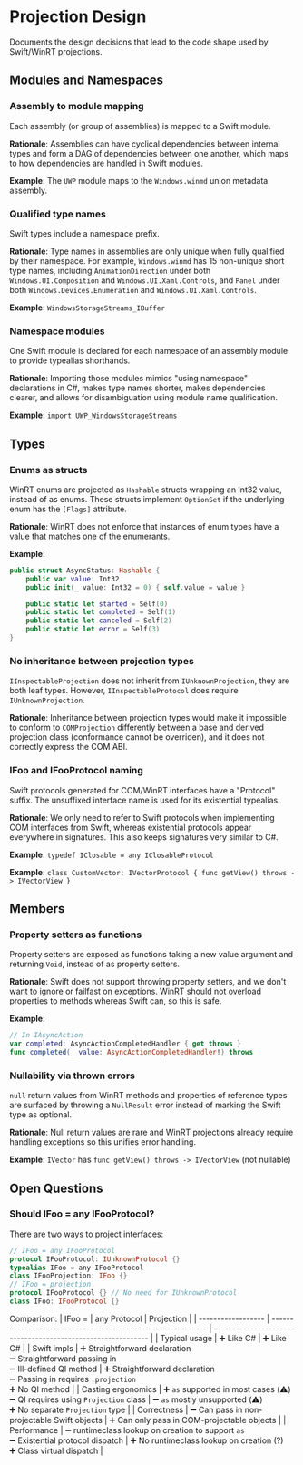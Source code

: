 # Projection Design

Documents the design decisions that lead to the code shape used by Swift/WinRT projections.

## Modules and Namespaces
### Assembly to module mapping
Each assembly (or group of assemblies) is mapped to a Swift module.

**Rationale**: Assemblies can have cyclical dependencies between internal types and form a DAG of dependencies between one another, which maps to how dependencies are handled in Swift modules.

**Example**: The `UWP` module maps to the `Windows.winmd` union metadata assembly.

### Qualified type names
Swift types include a namespace prefix.

**Rationale**: Type names in assemblies are only unique when fully qualified by their namespace. For example, `Windows.winmd` has 15 non-unique short type names, including `AnimationDirection` under both `Windows.UI.Composition` and `Windows.UI.Xaml.Controls`, and `Panel` under both `Windows.Devices.Enumeration` and `Windows.UI.Xaml.Controls`.

**Example**: `WindowsStorageStreams_IBuffer`

### Namespace modules
One Swift module is declared for each namespace of an assembly module to provide typealias shorthands.

**Rationale**: Importing those modules mimics "using namespace" declarations in C#, makes type names shorter, makes dependencies clearer, and allows for disambiguation using module name qualification.

**Example**: `import UWP_WindowsStorageStreams`

## Types
### Enums as structs
WinRT enums are projected as `Hashable` structs wrapping an Int32 value, instead of as enums. These structs implement `OptionSet` if the underlying enum has the `[Flags]` attribute.

**Rationale**: WinRT does not enforce that instances of enum types have a value that matches one of the enumerants.

**Example**:
```swift
public struct AsyncStatus: Hashable {
    public var value: Int32
    public init(_ value: Int32 = 0) { self.value = value }

    public static let started = Self(0)
    public static let completed = Self(1)
    public static let canceled = Self(2)
    public static let error = Self(3)
}
```

### No inheritance between projection types
`IInspectableProjection` does not inherit from `IUnknownProjection`, they are both leaf types. However, `IInspectableProtocol` does require `IUnknownProjection`.

**Rationale**: Inheritance between projection types would make it impossible to conform to `COMProjection` differently between a base and derived projection class (conformance cannot be overriden), and it does not correctly express the COM ABI.

### IFoo and IFooProtocol naming
Swift protocols generated for COM/WinRT interfaces have a "Protocol" suffix. The unsuffixed interface name is used for its existential typealias.

**Rationale**: We only need to refer to Swift protocols when implementing COM interfaces from Swift, whereas existential protocols appear everywhere in signatures. This also keeps signatures very similar to C#.

**Example**: `typedef IClosable = any IClosableProtocol`

**Example**: `class CustomVector: IVectorProtocol { func getView() throws -> IVectorView }`

## Members
### Property setters as functions
Property setters are exposed as functions taking a new value argument and returning `Void`, instead of as property setters.

**Rationale**: Swift does not support throwing property setters, and we don't want to ignore or failfast on exceptions. WinRT should not overload properties to methods whereas Swift can, so this is safe.

**Example**:
```swift 
// In IAsyncAction
var completed: AsyncActionCompletedHandler { get throws }
func completed(_ value: AsyncActionCompletedHandler!) throws
```

### Nullability via thrown errors
`null` return values from WinRT methods and properties of reference types are surfaced by throwing a `NullResult` error instead of marking the Swift type as optional.

**Rationale**: Null return values are rare and WinRT projections already require handling exceptions so this unifies error handling.

**Example**: `IVector` has `func getView() throws -> IVectorView` (not nullable)

## Open Questions
### Should IFoo = any IFooProtocol?
There are two ways to project interfaces:
```swift
// IFoo = any IFooProtocol
protocol IFooProtocol: IUnknownProtocol {}
typealias IFoo = any IFooProtocol
class IFooProjection: IFoo {}
// IFoo = projection
protocol IFooProtocol {} // No need for IUnknownProtocol
class IFoo: IFooProtocol {}
```

Comparison:
| IFoo =             | any Protocol                                                 | Projection                                                   |
| ------------------ | ------------------------------------------------------------ | ------------------------------------------------------------ |
| Typical usage      | ➕ Like C#                                                    | ➕ Like C#                                                    |
| Swift impls        | ➕ Straightforward declaration<br />➖ Straightforward passing in<br />➖ Ill-defined QI method | ➕ Straightforward declaration<br />➖ Passing in requires `.projection`<br />➕ No QI method |
| Casting ergonomics | ➕ `as` supported in most cases (⚠️)<br />➖ QI requires using `Projection` class | ➖ `as` mostly unsupported (⚠️)<br />➕ No separate `Projection` type |
| Correctness        | ➖ Can pass in non-projectable Swift objects                  | ➕ Can only pass in COM-projectable objects                   |
| Performance        | ➖ runtimeclass lookup on creation to support `as`<br />➖ Existential protocol dispatch | ➕ No runtimeclass lookup on creation (?) <br />➕ Class virtual dispatch |
